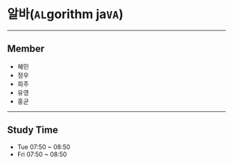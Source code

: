# 알바(`AL`gorithm ja`VA`)
---
## Member
- 혜민
- 정우
- 희주
- 유영
- 홍균
---
## Study Time
- Tue 07:50 ~ 08:50
- Fri 07:50 ~ 08:50
